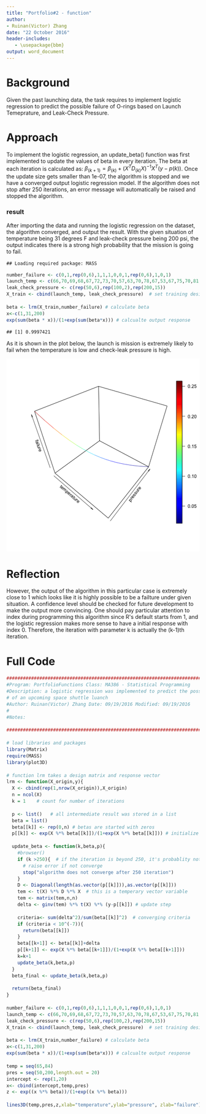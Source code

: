 ```yaml
---
title: "Portfolio#2 - function"
author:
- Ruinan(Victor) Zhang
date: "22 October 2016"
header-includes:
   - \usepackage{bbm}
output: word_document
---
```


# Background
Given the past launching data, the task requires to implement logistic regression to predict the possible failure of O-rings based on Launch Temeprature, and Leak-Check Pressure. 

# Approach
To implement the logistic regression, an update_beta() function was first implemented to update the values of beta in every iteration. The beta at each iteration is calculated as: $\beta_{(k+1)} = \beta_{(k)}+(X^T D_{(k)} X)^{-1} X^T (y-p(k))$. Once the update size gets smaller than 1e-07, the algorithm is stopped and we have a converged output logistic regression model. If the algorithm does not stop after 250 iterations, an error message will automatically be raised and stopped the algorithm. 

### result 
After importing the data and running the logistic regression on the dataset, the algorithm converged, and output the result. With the given situation of temperature being 31 degrees F and leak-check pressure being 200 psi, the output indicates there is a strong high probability that the mission is going to fail.

```
## Loading required package: MASS
```


```r
number_failure <- c(0,1,rep(0,6),1,1,1,0,0,1,rep(0,6),1,0,1)
launch_temp <- c(66,70,69,68,67,72,73,70,57,63,70,78,67,53,67,75,70,81,76,79,75,76,58)
leak_check_pressure <- c(rep(50,6),rep(100,2),rep(200,15))
X_train <- cbind(launch_temp, leak_check_pressure)  # set training design matrix

beta <- lrm(X_train,number_failure) # calculate beta
x<-c(1,31,200)
exp(sum(beta * x))/(1+exp(sum(beta*x))) # calcualte output response
```

```
## [1] 0.9997421
```


As it is shown in the plot below, the launch is mission is extremely likely to fail when the temperature is low and check-leak pressure is high. 

![plot of chunk unnamed-chunk-3](figure/unnamed-chunk-3-1.png)

# Reflection
However, the output of the algorithm in this particular case is extremely close to 1 which looks like it is highly possible to be a failture under given situation. A confidence level should be checked for future development to make the output more convincing. One should pay particular attention to index during programming this algorithm since R's default starts from 1, and the logistic regression makes more sense to have a initial response with index 0. Therefore, the iteration with parameter k is actually the (k-1)th iteration. 

# Full Code


```r
################################################################################
#Program: PortfolioFunctions Class: MA386 - Statistical Programming 
#Description: a logistic regression was implemented to predict the possible failure 
# of an upcoming space shuttle luanch
#Author: Ruinan(Victor) Zhang Date: 09/19/2016 Modified: 09/19/2016
#
#Notes: 

################################################################################

# load libraries and packages
library(Matrix)
require(MASS)
library(plot3D)

# function lrm takes a design matrix and response vector
lrm <- function(X_origin,y){
  X <- cbind(rep(1,nrow(X_origin)),X_origin)
  n = ncol(X)
  k = 1    # count for number of iterations
  
  p <- list()   # all intermediate result was stored in a list
  beta = list()
  beta[[k]] <- rep(0,n) # betas are started with zeros
  p[[k]] <- exp(X %*% beta[[k]])/(1+exp(X %*% beta[[k]])) # initialize
  
  update_beta <- function(k,beta,p){
    #browser()
    if (k >250){  # if the iteration is beyond 250, it's probablity not going to converge
      # raise error if not converge
      stop("algorithm does not converge after 250 iteration")
    }
    D <- Diagonal(length(as.vector(p[[k]])),as.vector(p[[k]]))
    tem <- t(X) %*% D %*% X  # this is a temperary vector variable
    tem <- matrix(tem,n,n)
    delta <- ginv(tem) %*% t(X) %*% (y-p[[k]]) # update step
    
    criteria<- sum(delta^2)/sum(beta[[k]]^2)  # converging criteria
    if (criteria < 10^(-7)){
      return(beta[[k]])
    }
    beta[[k+1]] <- beta[[k]]+delta
    p[[k+1]] <- exp(X %*% beta[[k+1]])/(1+exp(X %*% beta[[k+1]]))
    k=k+1
    update_beta(k,beta,p)
  }
  beta_final <- update_beta(k,beta,p)
  
  return(beta_final)
}

number_failure <- c(0,1,rep(0,6),1,1,1,0,0,1,rep(0,6),1,0,1)
launch_temp <- c(66,70,69,68,67,72,73,70,57,63,70,78,67,53,67,75,70,81,76,79,75,76,58)
leak_check_pressure <- c(rep(50,6),rep(100,2),rep(200,15))
X_train <- cbind(launch_temp, leak_check_pressure)  # set training design matrix

beta <- lrm(X_train,number_failure) # calculate beta
x<-c(1,31,200)
exp(sum(beta * x))/(1+exp(sum(beta*x))) # calcualte output response

temp = seq(65,84)
pres = seq(50,200,length.out = 20)
intercept <- rep(1,20)
x<- cbind(intercept,temp,pres)
z <- exp((x %*% beta))/(1+exp((x %*% beta)))

lines3D(temp,pres,z,xlab="temperature",ylab="pressure", zlab="failure")
```


